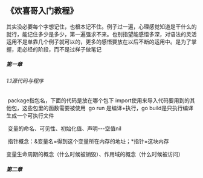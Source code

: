 ## 《欢喜哥入门教程》

​		其实没必要每个字想记住，也根本记不住。例子过一遍，心理感觉知道是干什么的就行，能记住多少是多少，第一遍强求不来。也别指望能感悟多深，对语法的灵活运用不是单靠几个例子就可以的，更多的感悟要放在以后不断的运用中。
​		是为了掌握，走必经的阶段，而不是过样子做笔记

##### 第一章

###### 1.1源代码与程序

​		package指包名，下面的代码是放在哪个包下
​		import使用来导入代码要用到的其他包，这些包里的函数需要被使用
​		go run 是编译+执行，go build是只执行编译生成一个可执行文件

​		变量的命名、可见性、初始化值、声明---空值nil

​		指针概念：&变量名=得到这个变量所在内存的地址；*指针=这块内存

​		变量生命周期的概念（什么时候被销毁）、作用域的概念（什么时候被访问）	



##### 第二章


